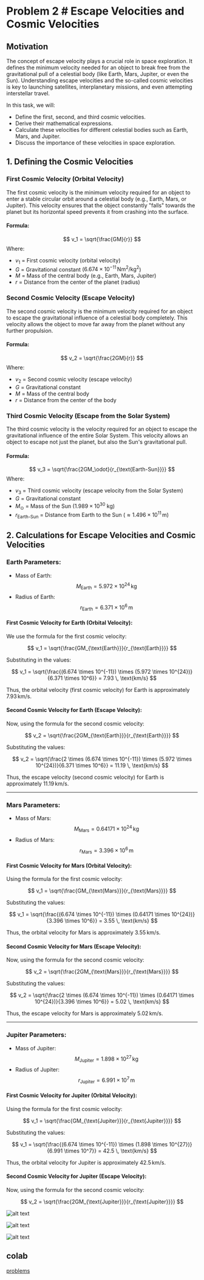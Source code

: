 # Problem 2 # Escape Velocities and Cosmic Velocities

## Motivation

The concept of escape velocity plays a crucial role in space exploration. It defines the minimum velocity needed for an object to break free from the gravitational pull of a celestial body (like Earth, Mars, Jupiter, or even the Sun). Understanding escape velocities and the so-called cosmic velocities is key to launching satellites, interplanetary missions, and even attempting interstellar travel.

In this task, we will:

- Define the first, second, and third cosmic velocities.
- Derive their mathematical expressions.
- Calculate these velocities for different celestial bodies such as Earth, Mars, and Jupiter.
- Discuss the importance of these velocities in space exploration.

## 1. Defining the Cosmic Velocities

### First Cosmic Velocity (Orbital Velocity)
The first cosmic velocity is the minimum velocity required for an object to enter a stable circular orbit around a celestial body (e.g., Earth, Mars, or Jupiter). This velocity ensures that the object constantly "falls" towards the planet but its horizontal speed prevents it from crashing into the surface.

#### Formula:
$$
v_1 = \sqrt{\frac{GM}{r}}
$$
Where:

- $v_1$ = First cosmic velocity (orbital velocity)
- $G$ = Gravitational constant ($6.674 \times 10^{-11} \, \text{Nm}^2/\text{kg}^2$)
- $M$ = Mass of the central body (e.g., Earth, Mars, Jupiter)
- $r$ = Distance from the center of the planet (radius)

### Second Cosmic Velocity (Escape Velocity)
The second cosmic velocity is the minimum velocity required for an object to escape the gravitational influence of a celestial body completely. This velocity allows the object to move far away from the planet without any further propulsion.

#### Formula:
$$
v_2 = \sqrt{\frac{2GM}{r}}
$$
Where:

- $v_2$ = Second cosmic velocity (escape velocity)
- $G$ = Gravitational constant
- $M$ = Mass of the central body
- $r$ = Distance from the center of the body

### Third Cosmic Velocity (Escape from the Solar System)
The third cosmic velocity is the velocity required for an object to escape the gravitational influence of the entire Solar System. This velocity allows an object to escape not just the planet, but also the Sun's gravitational pull.

#### Formula:
$$
v_3 = \sqrt{\frac{2GM_\odot}{r_{\text{Earth-Sun}}}}
$$
Where:

- $v_3$ = Third cosmic velocity (escape velocity from the Solar System)
- $G$ = Gravitational constant
- $M_\odot$ = Mass of the Sun ($1.989 \times 10^{30}$ kg)
- $r_{\text{Earth-Sun}}$ = Distance from Earth to the Sun ($\approx 1.496 \times 10^{11} \, \text{m}$)

## 2. Calculations for Escape Velocities and Cosmic Velocities

### Earth Parameters:
- Mass of Earth: $$M_{\text{Earth}} = 5.972 \times 10^{24} \, \text{kg}$$
- Radius of Earth: $$r_{\text{Earth}} = 6.371 \times 10^6 \, \text{m}$$

#### First Cosmic Velocity for Earth (Orbital Velocity):
We use the formula for the first cosmic velocity:

$$
v_1 = \sqrt{\frac{GM_{\text{Earth}}}{r_{\text{Earth}}}}
$$

Substituting in the values:

$$
v_1 = \sqrt{\frac{(6.674 \times 10^{-11}) \times (5.972 \times 10^{24})}{6.371 \times 10^6}} = 7.93 \, \text{km/s}
$$

Thus, the orbital velocity (first cosmic velocity) for Earth is approximately $7.93 \, \text{km/s}$.

#### Second Cosmic Velocity for Earth (Escape Velocity):
Now, using the formula for the second cosmic velocity:

$$
v_2 = \sqrt{\frac{2GM_{\text{Earth}}}{r_{\text{Earth}}}}
$$

Substituting the values:

$$
v_2 = \sqrt{\frac{2 \times (6.674 \times 10^{-11}) \times (5.972 \times 10^{24})}{6.371 \times 10^6}} = 11.19 \, \text{km/s}
$$

Thus, the escape velocity (second cosmic velocity) for Earth is approximately $11.19 \, \text{km/s}$.

---

### Mars Parameters:
- Mass of Mars: $$M_{\text{Mars}} = 0.64171 \times 10^{24} \, \text{kg}$$
- Radius of Mars: $$r_{\text{Mars}} = 3.396 \times 10^6 \, \text{m}$$

#### First Cosmic Velocity for Mars (Orbital Velocity):
Using the formula for the first cosmic velocity:

$$
v_1 = \sqrt{\frac{GM_{\text{Mars}}}{r_{\text{Mars}}}}
$$

Substituting the values:

$$
v_1 = \sqrt{\frac{(6.674 \times 10^{-11}) \times (0.64171 \times 10^{24})}{3.396 \times 10^6}} = 3.55 \, \text{km/s}
$$

Thus, the orbital velocity for Mars is approximately $3.55 \, \text{km/s}$.

#### Second Cosmic Velocity for Mars (Escape Velocity):
Now, using the formula for the second cosmic velocity:

$$
v_2 = \sqrt{\frac{2GM_{\text{Mars}}}{r_{\text{Mars}}}}
$$

Substituting the values:

$$
v_2 = \sqrt{\frac{2 \times (6.674 \times 10^{-11}) \times (0.64171 \times 10^{24})}{3.396 \times 10^6}} = 5.02 \, \text{km/s}
$$

Thus, the escape velocity for Mars is approximately $5.02 \, \text{km/s}$.

---

### Jupiter Parameters:
- Mass of Jupiter: $$M_{\text{Jupiter}} = 1.898 \times 10^{27} \, \text{kg}$$
- Radius of Jupiter: $$r_{\text{Jupiter}} = 6.991 \times 10^7 \, \text{m}$$

#### First Cosmic Velocity for Jupiter (Orbital Velocity):
Using the formula for the first cosmic velocity:

$$
v_1 = \sqrt{\frac{GM_{\text{Jupiter}}}{r_{\text{Jupiter}}}}
$$

Substituting the values:

$$
v_1 = \sqrt{\frac{(6.674 \times 10^{-11}) \times (1.898 \times 10^{27})}{6.991 \times 10^7}} = 42.5 \, \text{km/s}
$$

Thus, the orbital velocity for Jupiter is approximately $42.5 \, \text{km/s}$.

#### Second Cosmic Velocity for Jupiter (Escape Velocity):
Now, using the formula for the second cosmic velocity:

$$
v_2 = \sqrt{\frac{2GM_{\text{Jupiter}}}{r_{\text{Jupiter}}}}
$$

![alt text](image-2.png)

![alt text](image-3.png)

![alt text](image-4.png)
 
 ## colab

[problems](https://colab.research.google.com/drive/1iBWUYRk0QN1CEQ_U9ZlV32IZq9PVSaLw?usp=sharing)